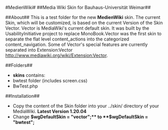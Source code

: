 #MedienWiki#
##Media Wiki Skin for Bauhaus-Universität Weimar##

##About##
This is a test folder for the new **MedienWiki** skin. The current Skin, which will be customized, is based on the current Version of the Skin Vector. Vector is MediaWiki's current default skin. It was built by the UsabilityInitiative project to replace MonoBook.Vector was the first skin to separate the flat level content_actions into the categorized content_navigation. Some of Vector's special features are currently separated into Extension:Vector http://www.mediawiki.org/wiki/Extension:Vector.

##Folders##
* **skins** contains:
 * bwtest folder (includes screen.css)
 * BwTest.php

##Installation##

* Copy the content of the Skin folder into your ../skin/ directory of your MediaWiki. **Latest Version 1.20.04**
* Change **$wgDefaultSkin = "vector";** to **$wgDefaultSkin = "bwtest";**

